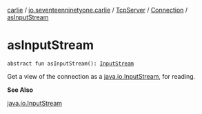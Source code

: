 [carlie](../../../index.md) / [io.seventeenninetyone.carlie](../../index.md) / [TcpServer](../index.md) / [Connection](index.md) / [asInputStream](./as-input-stream.md)

# asInputStream

`abstract fun asInputStream(): `[`InputStream`](https://docs.oracle.com/javase/8/docs/api/java/io/InputStream.html)

Get a view of the connection as a [java.io.InputStream](https://docs.oracle.com/javase/8/docs/api/java/io/InputStream.html), for reading.

**See Also**

[java.io.InputStream](https://docs.oracle.com/javase/8/docs/api/java/io/InputStream.html)


